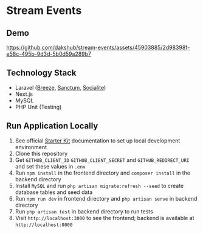 # Stream Events

## Demo


https://github.com/dakshub/stream-events/assets/45903885/2d98398f-e58c-495b-9d3d-5b0d59a289b7


## Technology Stack

- Laravel ([Breeze](https://laravel.com/docs/starter-kits), [Sanctum](https://laravel.com/docs/sanctum), [Socialite](https://laravel.com/docs/socialite))
- Next.js
- MySQL
- PHP Unit (Testing)

## Run Application Locally

1. See official [Starter Kit](https://laravel.com/docs/10.x/starter-kits#breeze-and-next) documentation to set up local development environment
2. Clone this repository
3. Get `GITHUB_CLIENT_ID` `GITHUB_CLIENT_SECRET` and `GITHUB_REDIRECT_URI` and set these values in `.env`
4. Run `npm install` in the frontend directory and `composer install` in the backend directory
5. Install `MySQL` and run `php artisan migrate:refresh --seed` to create database tables and seed data
6. Run `npm run dev` in frontend directory and `php artisan serve` in backend directory
7. Run `php artisan test` in backend directory to run tests
8. Visit `http://localhost:3000` to see the frontend; backend is available at `http://localhost:8000`
